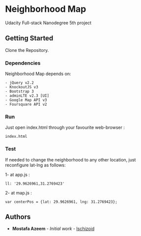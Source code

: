 # Neighborhood Map

Udacity Full-stack Nanodegree 5th project


## Getting Started

Clone the Repository.


### Dependencies

Neighborhood Map depends on:
```
- jQuery v2.2
- KnockoutJS v3
- Bootstrap 3
- adminLTE v2.3 [UI]
- Google Map API v3
- Foursquare API v2
```

### Run

Just open index.html through your favourite web-browser :
```
index.html
```

### Test

If needed to change the neighborhood to any other location,
just reconfigure lat-lng as follows:


1- at app.js :
```
ll: '29.9626961,31.2769423'

```

2- at map.js :
```
var centerPos = {lat: 29.9626961, lng: 31.2769423};

```

## Authors

* **Mostafa Azeem** - *Initial work* - [Ischizoid](https://github.com/ischizoid/)
